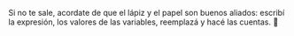 Si no te sale, acordate de que el lápiz y el papel son buenos aliados: escribí la expresión, los valores de las variables, reemplazá y hacé las cuentas. :memo: